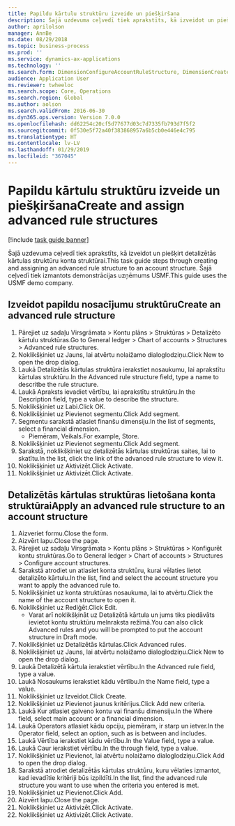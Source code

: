 ```yaml
---
title: Papildu kārtulu struktūru izveide un piešķiršana
description: Šajā uzdevuma ceļvedī tiek aprakstīts, kā izveidot un piešķirt detalizētās kārtulas struktūru konta struktūrai.
author: aprilolson
manager: AnnBe
ms.date: 08/29/2018
ms.topic: business-process
ms.prod: ''
ms.service: dynamics-ax-applications
ms.technology: ''
ms.search.form: DimensionConfigureAccountRuleStructure, DimensionCreateAccountRuleStructure, DimensionHierarchyAddLevel, DimensionHierarchyConstraintActivate, DimensionConfigureAccountStructure, DimensionConfigureAccountRule, DimensionCreateAccountRule, DimensionSelectAccountRuleStructure
audience: Application User
ms.reviewer: twheeloc
ms.search.scope: Core, Operations
ms.search.region: Global
ms.author: aolson
ms.search.validFrom: 2016-06-30
ms.dyn365.ops.version: Version 7.0.0
ms.openlocfilehash: dd62254c20cf5d77677d03c7d7335fb793d7f5f2
ms.sourcegitcommit: 0f530e5f72a40f383868957a6b5cb0e446e4c795
ms.translationtype: HT
ms.contentlocale: lv-LV
ms.lasthandoff: 01/29/2019
ms.locfileid: "367045"
---
```

# <a name="create-and-assign-advanced-rule-structures"></a><span data-ttu-id="f9937-103">Papildu kārtulu struktūru izveide un piešķiršana</span><span class="sxs-lookup"><span data-stu-id="f9937-103">Create and assign advanced rule structures</span></span>

[!include [task guide banner](../../includes/task-guide-banner.md)]

<span data-ttu-id="f9937-104">Šajā uzdevuma ceļvedī tiek aprakstīts, kā izveidot un piešķirt detalizētās kārtulas struktūru konta struktūrai.</span><span class="sxs-lookup"><span data-stu-id="f9937-104">This task guide steps through creating and assigning an advanced rule structure to an account structure.</span></span> <span data-ttu-id="f9937-105">Šajā ceļvedī tiek izmantots demonstrācijas uzņēmums USMF.</span><span class="sxs-lookup"><span data-stu-id="f9937-105">This guide uses the USMF demo company.</span></span>


## <a name="create-an-advanced-rule-structure"></a><span data-ttu-id="f9937-106">Izveidot papildu nosacījumu struktūru</span><span class="sxs-lookup"><span data-stu-id="f9937-106">Create an advanced rule structure</span></span>
1. <span data-ttu-id="f9937-107">Pārejiet uz sadaļu Virsgrāmata > Kontu plāns > Struktūras > Detalizēto kārtulu struktūras.</span><span class="sxs-lookup"><span data-stu-id="f9937-107">Go to General ledger > Chart of accounts > Structures > Advanced rule structures.</span></span>
2. <span data-ttu-id="f9937-108">Noklikšķiniet uz Jauns, lai atvērtu nolaižamo dialoglodziņu.</span><span class="sxs-lookup"><span data-stu-id="f9937-108">Click New to open the drop dialog.</span></span>
3. <span data-ttu-id="f9937-109">Laukā Detalizētās kārtulas struktūra ierakstiet nosaukumu, lai aprakstītu kārtulas struktūru.</span><span class="sxs-lookup"><span data-stu-id="f9937-109">In the Advanced rule structure field, type a name to descritbe the rule structure.</span></span>
4. <span data-ttu-id="f9937-110">Laukā Apraksts ievadiet vērtību, lai aprakstītu struktūru.</span><span class="sxs-lookup"><span data-stu-id="f9937-110">In the Description field, type a value to describe the structure.</span></span>
5. <span data-ttu-id="f9937-111">Noklikšķiniet uz Labi.</span><span class="sxs-lookup"><span data-stu-id="f9937-111">Click OK.</span></span>
6. <span data-ttu-id="f9937-112">Noklikšķiniet uz Pievienot segmentu.</span><span class="sxs-lookup"><span data-stu-id="f9937-112">Click Add segment.</span></span>
7. <span data-ttu-id="f9937-113">Segmentu sarakstā atlasiet finanšu dimensiju.</span><span class="sxs-lookup"><span data-stu-id="f9937-113">In the list of segments, select a financial dimension.</span></span>
    * <span data-ttu-id="f9937-114">Piemēram, Veikals.</span><span class="sxs-lookup"><span data-stu-id="f9937-114">For example, Store.</span></span>  
8. <span data-ttu-id="f9937-115">Noklikšķiniet uz Pievienot segmentu.</span><span class="sxs-lookup"><span data-stu-id="f9937-115">Click Add segment.</span></span>
9. <span data-ttu-id="f9937-116">Sarakstā, noklikšķiniet uz detalizētās kārtulas struktūras saites, lai to skatītu.</span><span class="sxs-lookup"><span data-stu-id="f9937-116">In the list, click the link of the advanced rule structure to view it.</span></span>
10. <span data-ttu-id="f9937-117">Noklikšķiniet uz Aktivizēt.</span><span class="sxs-lookup"><span data-stu-id="f9937-117">Click Activate.</span></span>
11. <span data-ttu-id="f9937-118">Noklikšķiniet uz Aktivizēt.</span><span class="sxs-lookup"><span data-stu-id="f9937-118">Click Activate.</span></span>

## <a name="apply-an-advanced-rule-structure-to-an-account-structure"></a><span data-ttu-id="f9937-119">Detalizētās kārtulas struktūras lietošana konta struktūrai</span><span class="sxs-lookup"><span data-stu-id="f9937-119">Apply an advanced rule structure to an account structure</span></span>
1. <span data-ttu-id="f9937-120">Aizveriet formu.</span><span class="sxs-lookup"><span data-stu-id="f9937-120">Close the form.</span></span>
2. <span data-ttu-id="f9937-121">Aizvērt lapu.</span><span class="sxs-lookup"><span data-stu-id="f9937-121">Close the page.</span></span>
3. <span data-ttu-id="f9937-122">Pārejiet uz sadaļu Virsgrāmata > Kontu plāns > Struktūras > Konfigurēt kontu struktūras.</span><span class="sxs-lookup"><span data-stu-id="f9937-122">Go to General ledger > Chart of accounts > Structures > Configure account structures.</span></span>
4. <span data-ttu-id="f9937-123">Sarakstā atrodiet un atlasiet konta struktūru, kurai vēlaties lietot detalizēto kārtulu.</span><span class="sxs-lookup"><span data-stu-id="f9937-123">In the list, find and select the account structure you want to apply the advanced rule to.</span></span>
5. <span data-ttu-id="f9937-124">Noklikšķiniet uz konta struktūras nosaukuma, lai to atvērtu.</span><span class="sxs-lookup"><span data-stu-id="f9937-124">Click the name of the account structure to open it.</span></span>
6. <span data-ttu-id="f9937-125">Noklikšķiniet uz Rediģēt.</span><span class="sxs-lookup"><span data-stu-id="f9937-125">Click Edit.</span></span>
    * <span data-ttu-id="f9937-126">Varat arī noklikšķināt uz Detalizētā kārtula un jums tiks piedāvāts ievietot kontu struktūru melnraksta režīmā.</span><span class="sxs-lookup"><span data-stu-id="f9937-126">You can also click Advanced rules and you will be prompted to put the account structure in Draft mode.</span></span>  
7. <span data-ttu-id="f9937-127">Noklikšķiniet uz Detalizētās kārtulas.</span><span class="sxs-lookup"><span data-stu-id="f9937-127">Click Advanced rules.</span></span>
8. <span data-ttu-id="f9937-128">Noklikšķiniet uz Jauns, lai atvērtu nolaižamo dialoglodziņu.</span><span class="sxs-lookup"><span data-stu-id="f9937-128">Click New to open the drop dialog.</span></span>
9. <span data-ttu-id="f9937-129">Laukā Detalizētā kārtula ierakstiet vērtību.</span><span class="sxs-lookup"><span data-stu-id="f9937-129">In the Advanced rule field, type a value.</span></span>
10. <span data-ttu-id="f9937-130">Laukā Nosaukums ierakstiet kādu vērtību.</span><span class="sxs-lookup"><span data-stu-id="f9937-130">In the Name field, type a value.</span></span>
11. <span data-ttu-id="f9937-131">Noklikšķiniet uz Izveidot.</span><span class="sxs-lookup"><span data-stu-id="f9937-131">Click Create.</span></span>
12. <span data-ttu-id="f9937-132">Noklikšķiniet uz Pievienot jaunus kritērijus.</span><span class="sxs-lookup"><span data-stu-id="f9937-132">Click Add new criteria.</span></span>
13. <span data-ttu-id="f9937-133">Laukā Kur atlasiet galveno kontu vai finanšu dimensiju.</span><span class="sxs-lookup"><span data-stu-id="f9937-133">In the Where field, select main account or a financial dimension.</span></span>
14. <span data-ttu-id="f9937-134">Laukā Operators atlasiet kādu opciju, piemēram, ir starp un ietver.</span><span class="sxs-lookup"><span data-stu-id="f9937-134">In the Operator field, select an option, such as is between and includes.</span></span>
15. <span data-ttu-id="f9937-135">Laukā Vērtība ierakstiet kādu vērtību.</span><span class="sxs-lookup"><span data-stu-id="f9937-135">In the Value field, type a value.</span></span>
16. <span data-ttu-id="f9937-136">Laukā Caur ierakstiet vērtību.</span><span class="sxs-lookup"><span data-stu-id="f9937-136">In the through field, type a value.</span></span>
17. <span data-ttu-id="f9937-137">Noklikšķiniet uz Pievienot, lai atvērtu nolaižamo dialoglodziņu.</span><span class="sxs-lookup"><span data-stu-id="f9937-137">Click Add to open the drop dialog.</span></span>
18. <span data-ttu-id="f9937-138">Sarakstā atrodiet detalizētās kārtulas struktūru, kuru vēlaties izmantot, kad ievadītie kritēriji būs izpildīti.</span><span class="sxs-lookup"><span data-stu-id="f9937-138">In the list, find the advanced rule structure you want to use when the criteria you entered is met.</span></span>
19. <span data-ttu-id="f9937-139">Noklikšķiniet uz Pievienot.</span><span class="sxs-lookup"><span data-stu-id="f9937-139">Click Add.</span></span>
20. <span data-ttu-id="f9937-140">Aizvērt lapu.</span><span class="sxs-lookup"><span data-stu-id="f9937-140">Close the page.</span></span>
21. <span data-ttu-id="f9937-141">Noklikšķiniet uz Aktivizēt.</span><span class="sxs-lookup"><span data-stu-id="f9937-141">Click Activate.</span></span>
22. <span data-ttu-id="f9937-142">Noklikšķiniet uz Aktivizēt.</span><span class="sxs-lookup"><span data-stu-id="f9937-142">Click Activate.</span></span>


